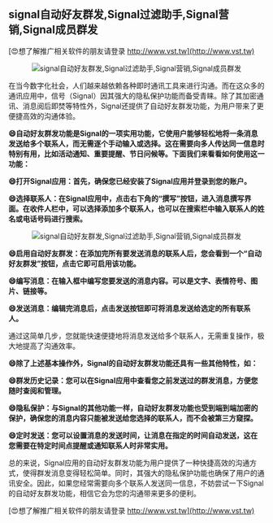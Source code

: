 ## **signal自动好友群发,Signal过滤助手,Signal营销,Signal成员群发**

[😍想了解推广相关软件的朋友请登录 http://www.vst.tw](http://www.vst.tw)

 <center><img src="https://vst.tw/MP4/tuiguang/png/5.png" alt="signal自动好友群发,Signal过滤助手,Signal营销,Signal成员群发"></center>

在当今数字化社会，人们越来越依赖各种即时通讯工具来进行沟通。而在这众多的通讯应用中，信号（Signal）因其强大的隐私保护功能而备受青睐。除了其加密通讯、消息阅后即焚等特性外，Signal还提供了自动好友群发功能，为用户带来了更便捷高效的沟通体验。

**😄自动好友群发功能是Signal的一项实用功能，它使用户能够轻松地将一条消息发送给多个联系人，而无需逐个手动输入或选择。这在需要向多人传达同一信息时特别有用，比如活动通知、重要提醒、节日问候等。下面我们来看看如何使用这一功能：**

**😄打开Signal应用：首先，确保您已经安装了Signal应用并登录到您的账户。**

**😄选择联系人：在Signal应用中，点击右下角的“撰写”按钮，进入消息撰写界面。在收件人栏中，可以选择添加多个联系人，也可以在搜索栏中输入联系人的姓名或电话号码进行搜索。**

 <center><img src="https://vst.tw/MP4/tuiguang/png/7.png" alt="signal自动好友群发,Signal过滤助手,Signal营销,Signal成员群发"></center>

**😄启用自动好友群发：在添加完所有要发送消息的联系人后，您会看到一个“自动好友群发”按钮，点击它即可启用该功能。**

**😄编写消息：在输入框中编写您要发送的消息内容。可以是文字、表情符号、图片、链接等。**

**😄发送消息：编辑完消息后，点击发送按钮即可将消息发送给选定的所有联系人。**

通过这简单几步，您就能快速便捷地将消息发送给多个联系人，无需重复操作，极大地提高了沟通效率。

**😄除了上述基本操作外，Signal的自动好友群发功能还具有一些其他特性，如：**

**😄群发历史记录：您可以在Signal应用中查看您之前发送过的群发消息，方便您随时查阅和管理。**

**😄隐私保护：与Signal的其他功能一样，自动好友群发功能也受到端到端加密的保护，确保您的消息内容只能被发送给您选择的联系人，而不会被第三方窥探。**

**😄定时发送：您可以设置消息的发送时间，让消息在指定的时间自动发送，这在您需要在特定时间点提醒或通知联系人时非常实用。**

总的来说，Signal应用的自动好友群发功能为用户提供了一种快捷高效的沟通方式，使得群发消息变得轻松简单。同时，其强大的隐私保护功能也确保了用户的通讯安全。因此，如果您经常需要向多个联系人发送同一信息，不妨尝试一下Signal的自动好友群发功能，相信它会为您的沟通带来更多的便利。

[😍想了解推广相关软件的朋友请登录 http://www.vst.tw](http://www.vst.tw)



